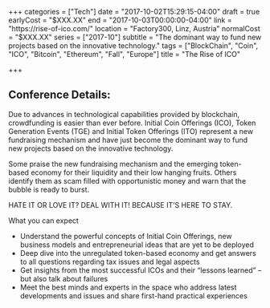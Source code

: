 +++
categories = ["Tech"]
date = "2017-10-02T15:29:15-04:00"
draft = true
earlyCost = "$XXX.XX"
end = "2017-10-03T00:00:00-04:00"
link = "https://rise-of-ico.com/"
location = "Factory300, Linz, Austria"
normalCost = "$XXX.XX"
series = ["2017-10"]
subtitle = "The dominant way to fund new projects based on the innovative technology."
tags = ["BlockChain", "Coin", "ICO", "Bitcoin", "Ethereum", "Fall", "Europe"]
title = "The Rise of ICO"

+++


## Conference Details:

Due to advances in technological capabilities provided by blockchain, crowdfunding is easier than ever before. Initial Coin Offerings (ICO), Token Generation Events (TGE) and Initial Token Offerings (ITO) represent a new fundraising mechanism and have just become the dominant way to fund new projects based on the innovative technology.

Some praise the new fundraising mechanism and the emerging token-based economy for their liquidity and their low hanging fruits. Others identify them as scam filled with opportunistic money and warn that the bubble is ready to burst.

HATE IT OR LOVE IT? DEAL WITH IT! BECAUSE IT’S HERE TO STAY.

What you can expect

* Understand the powerful concepts of Initial Coin Offerings, new business models and entrepreneurial ideas that are yet to be deployed
* Deep dive into the unregulated token-based economy and get answers to all questions regarding tax issues and legal aspects
* Get insights from the most successful ICOs and their “lessons learned” – but also talk about failures
* Meet the best minds and experts in the space who address latest developments and issues and share first-hand practical experiences